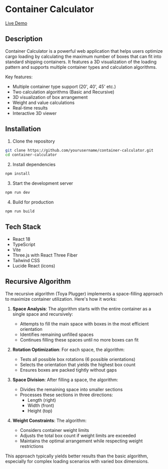 # Container Calculator

[Live Demo](http://tos21.tcn.toya.pl:8080/container-calculator/)

## Description

Container Calculator is a powerful web application that helps users optimize cargo loading by calculating the maximum number of boxes that can fit into standard shipping containers. It features a 3D visualization of the loading pattern and supports multiple container types and calculation algorithms.

Key features:
- Multiple container type support (20', 40', 45' etc.)
- Two calculation algorithms (Basic and Recursive)
- 3D visualization of box arrangement
- Weight and value calculations
- Real-time results
- Interactive 3D viewer

## Installation

1. Clone the repository
```bash
git clone https://github.com/yourusername/container-calculator.git
cd container-calculator
```

2. Install dependencies
```bash
npm install
```

3. Start the development server
```bash
npm run dev
```

4. Build for production
```bash
npm run build
```

## Tech Stack

- React 18
- TypeScript
- Vite
- Three.js with React Three Fiber
- Tailwind CSS
- Lucide React (icons)

## Recursive Algorithm

The recursive algorithm (Toya Plugger) implements a space-filling approach to maximize container utilization. Here's how it works:

1. **Space Analysis**: The algorithm starts with the entire container as a single space and recursively:
   - Attempts to fill the main space with boxes in the most efficient orientation
   - Identifies remaining unfilled spaces
   - Continues filling these spaces until no more boxes can fit

2. **Rotation Optimization**: For each space, the algorithm:
   - Tests all possible box rotations (6 possible orientations)
   - Selects the orientation that yields the highest box count
   - Ensures boxes are packed tightly without gaps

3. **Space Division**: After filling a space, the algorithm:
   - Divides the remaining space into smaller sections
   - Processes these sections in three directions:
     - Length (right)
     - Width (front)
     - Height (top)

4. **Weight Constraints**: The algorithm:
   - Considers container weight limits
   - Adjusts the total box count if weight limits are exceeded
   - Maintains the optimal arrangement while respecting weight restrictions

This approach typically yields better results than the basic algorithm, especially for complex loading scenarios with varied box dimensions.